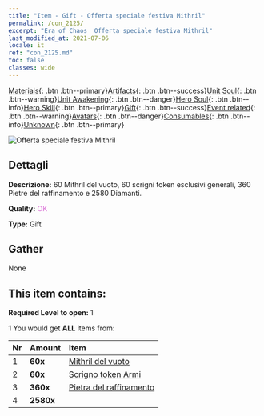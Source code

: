 ```yaml
---
title: "Item - Gift - Offerta speciale festiva Mithril"
permalink: /con_2125/
excerpt: "Era of Chaos  Offerta speciale festiva Mithril"
last_modified_at: 2021-07-06
locale: it
ref: "con_2125.md"
toc: false
classes: wide
---
```

 [Materials](/ItemsIT/){: .btn .btn--primary}[Artifacts](/ItemsIT/Artifacts/){: .btn .btn--success}[Unit Soul](/ItemsIT/UnitSoul/){: .btn .btn--warning}[Unit Awakening](/ItemsIT/UnitAwakening/){: .btn .btn--danger}[Hero Soul](/ItemsIT/HeroSoul/){: .btn .btn--info}[Hero Skill](/ItemsIT/HeroSkill/){: .btn .btn--primary}[Gift](/ItemsIT/Gift/){: .btn .btn--success}[Event related](/ItemsIT/Events/){: .btn .btn--warning}[Avatars](/ItemsIT/Avatars/){: .btn .btn--danger}[Consumables](/ItemsIT/Consumables/){: .btn .btn--info}[Unknown](/ItemsIT/Unknown/){: .btn .btn--primary}

 ![Offerta speciale festiva Mithril](/images/t/i_907592.png)

## Dettagli
 **Descrizione:** 60 Mithril del vuoto, 60 scrigni token esclusivi generali, 360 Pietre del raffinamento e 2580 Diamanti.

 **Quality:** <span style="color: #DA70D6">OK</span>

 **Type:** Gift

## Gather

  None

## This item contains:

 **Required Level to open:** 1

 1 You would get **ALL** items  from:

  | Nr | Amount |     Item    |
  |:---|:-------|:------------|
  | 1 |  **60x** | [Mithril del vuoto](/ItemsIT/con_817/) |  | 
  | 2 |  **60x** | [Scrigno token Armi](/ItemsIT/con_1367/) |  | 
  | 3 |  **360x** | [Pietra del raffinamento](/ItemsIT/con_814/) |  | 
  | 4 |  **2580x** | <i class="fas fa-gem"/> |  | 
